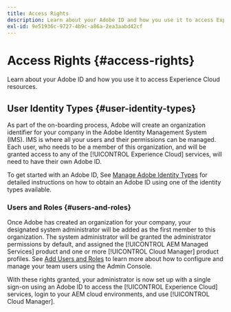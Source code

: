 ```yaml
---
title: Access Rights
description: Learn about your Adobe ID and how you use it to access Experience Cloud resources.
exl-id: 9e51936c-9727-4b9c-a86a-2ea3aabd42cf
---
```


# Access Rights {#access-rights}

Learn about your Adobe ID and how you use it to access Experience Cloud resources.

## User Identity Types {#user-identity-types}

As part of the on-boarding process, Adobe will create an organization identifier for your company in the Adobe Identity Management System (IMS). IMS is where all your users and their permissions can be managed. Each user, who needs to be a member of this organization, and will be granted access to any of the [!UICONTROL Experience Cloud] services, will need to have their own Adobe ID. 

To get started with an Adobe ID, See [Manage Adobe Identity Types](https://helpx.adobe.com/enterprise/using/identity.html) for detailed instructions on how to obtain an Adobe ID using one of the identity types available.

### Users and Roles {#users-and-roles}

Once Adobe has created an organization for your company, your designated system administrator will be added as the first member to this organization. The system administrator will be granted the administrator permissions by default, and assigned the [!UICONTROL AEM Managed Services] product and one or more [!UICONTROL Cloud Manager] product profiles. See [Add Users and Roles](/help/requirements/users-and-roles.md) to learn more about how to configure and manage your team users using the Admin Console.

With these rights granted, your administrator is now set up with a single sign-on using an Adobe ID to access the [!UICONTROL Experience Cloud] services, login to your AEM cloud environments, and use [!UICONTROL Cloud Manager].
